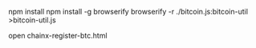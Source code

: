 npm install
npm install -g browserify
browserify -r ./bitcoin.js:bitcoin-util >bitcoin-util.js

open chainx-register-btc.html



